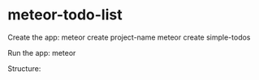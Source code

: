 # meteor-todo-list

Create the app: meteor create project-name
meteor create simple-todos

Run the app: meteor

Structure:
<head>

<html>

<template>
Everything inside is compiled into Meteor templates, which can be included inside HTML with {{> templateName}} or referenced in your JavaScript with Template.templateName.

